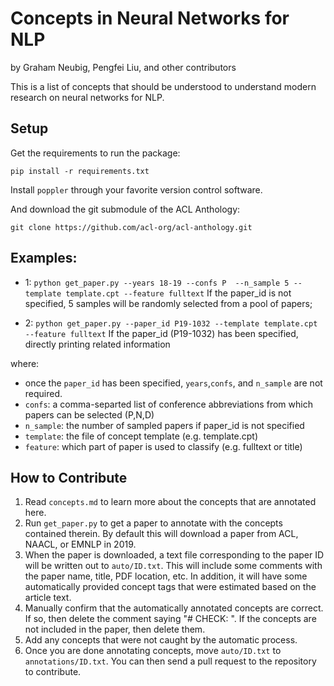 # Concepts in Neural Networks for NLP
by Graham Neubig, Pengfei Liu, and other contributors

This is a list of concepts that should be understood to understand modern research on neural networks for NLP.

## Setup

Get the requirements to run the package:

    pip install -r requirements.txt

Install `poppler` through your favorite version control software.
    
And download the git submodule of the ACL Anthology:

    git clone https://github.com/acl-org/acl-anthology.git


## Examples:

* 1: `python get_paper.py --years 18-19 --confs P  --n_sample 5 --template template.cpt --feature fulltext`
If the paper_id is not specified, 5 samples will be randomly selected from a pool of papers;
 
* 2: `python get_paper.py --paper_id P19-1032 --template template.cpt --feature fulltext`
If the paper_id (P19-1032) has been specified, directly printing related information

where:
* once the `paper_id` has been specified, `years`,`confs`, and `n_sample` are not required.
* `confs`: a comma-separted list of conference abbreviations from which papers can be selected (P,N,D)
* `n_sample`: the number of sampled papers if paper_id is not specified
* `template`: the file of concept template (e.g. template.cpt)
* `feature`: which part of paper is used to classify (e.g. fulltext or title)

## How to Contribute

1. Read `concepts.md` to learn more about the concepts that are annotated here.
2. Run `get_paper.py` to get a paper to annotate with the concepts contained therein. By default this will download
   a paper from ACL, NAACL, or EMNLP in 2019.
3. When the paper is downloaded, a text file corresponding to the paper ID will be written out to `auto/ID.txt`. This
   will include some comments with the paper name, title, PDF location, etc. In addition, it will have some
   automatically provided concept tags that were estimated based on the article text.
4. Manually confirm that the automatically annotated concepts are correct. If so, then delete the comment saying
   "# CHECK: ". If the concepts are not included in the paper, then delete them.
5. Add any concepts that were not caught by the automatic process.
6. Once you are done annotating concepts, move `auto/ID.txt` to `annotations/ID.txt`. You can then send a pull request
   to the repository to contribute.